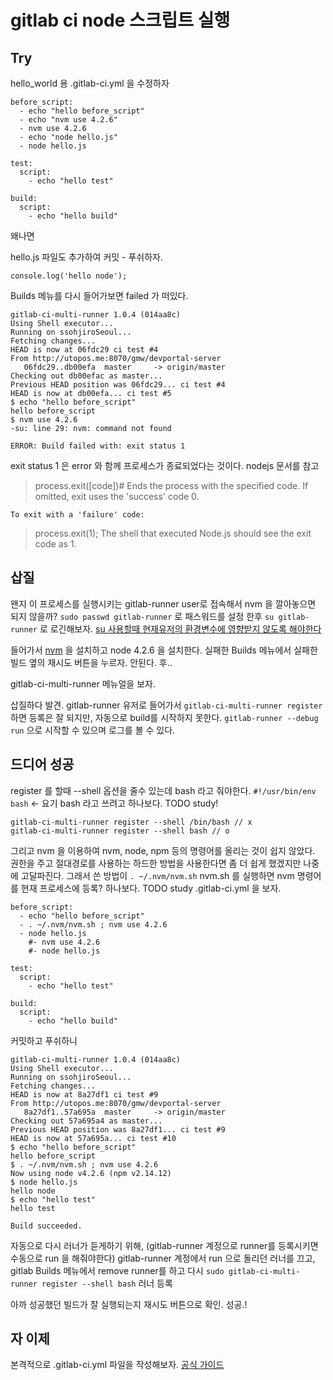 # gitlab ci node 스크립트 실행

## Try

hello_world 용 .gitlab-ci.yml 을 수정하자
```
before_script:
  - echo "hello before_script"
  - echo "nvm use 4.2.6"
  - nvm use 4.2.6
  - echo "node hello.js"
  - node hello.js

test:
  script:
    - echo "hello test"

build:
  script:
    - echo "hello build"
```
왜나면 

hello.js 파일도 추가하여 커밋 - 푸쉬하자.
```
console.log('hello node');
```

Builds 메뉴를 다시 들어가보면 failed 가 떠있다.
```
gitlab-ci-multi-runner 1.0.4 (014aa8c)
Using Shell executor...
Running on ssohjiroSeoul...
Fetching changes...
HEAD is now at 06fdc29 ci test #4
From http://utopos.me:8070/gmw/devportal-server
   06fdc29..db00efa  master     -> origin/master
Checking out db00efac as master...
Previous HEAD position was 06fdc29... ci test #4
HEAD is now at db00efa... ci test #5
$ echo "hello before_script"
hello before_script
$ nvm use 4.2.6
-su: line 29: nvm: command not found

ERROR: Build failed with: exit status 1
```

exit status 1 은 error 와 함께 프로세스가 종료되었다는 것이다.
nodejs 문서를 참고

>process.exit([code])#
>Ends the process with the specified code. If omitted, exit uses the 'success' code 0.
```
To exit with a 'failure' code:
```
>process.exit(1);
>The shell that executed Node.js should see the exit code as 1.


## 삽질
왠지 이 프로세스를 실행시키는 gitlab-runner user로 접속해서 nvm 을 깔아놓으면 되지 않을까?
`sudo passwd gitlab-runner` 로 패스워드를 설정 한후 `su gitlab-runner` 로 로긴해보자.
[su 사용할때 현재유저의 환경변수에 영향받지 않도록 해야한다](https://github.com/b6pzeusbc54tvhw5jgpyw8pwz2x6gs/settingFiles/blob/master/manual/ubuntu/change_user_clean_bash_env.sh)

들어가서 [nvm](https://github.com/creationix/nvm) 을 설치하고 node 4.2.6 을 설치한다.
실패한 Builds 메뉴에서 실패한 빌드 옆의 재시도 버튼을 누르자.
안된다.
후..

gitlab-ci-multi-runner 메뉴얼을 보자.

삽질하다 발견.
gitlab-runner 유저로 들어가서 `gitlab-ci-multi-runner register` 하면 등록은 잘 되지만,
자동으로 build를 시작하지 못한다.
`gitlab-runner --debug run` 으로 시작할 수 있으며 로그를 볼 수 있다.

## 드디어 성공

register 를 할때 --shell 옵션을 줄수 있는데 bash 라고 줘야한다.
`#!/usr/bin/env bash` <- 요기 bash 라고 쓰려고 하나보다. TODO study!

```
gitlab-ci-multi-runner register --shell /bin/bash // x
gitlab-ci-multi-runner register --shell bash // o
```

그리고 nvm 을 이용하여 nvm, node, npm 등의 명령어를 올리는 것이 쉽지 않았다.
권한을 주고 절대경로를 사용하는 하드한 방법을 사용한다면 좀 더 쉽게 했겠지만 나중에 고달파진다.
그래서 쓴 방법이 `. ~/.nvm/nvm.sh` nvm.sh 를 실행하면 nvm 명령어를 현재 프로세스에 등록? 하나보다. TODO study
.gitlab-ci.yml 을 보자.

```
before_script:
  - echo "hello before_script"
  - . ~/.nvm/nvm.sh ; nvm use 4.2.6
  - node hello.js
    #- nvm use 4.2.6
    #- node hello.js

test:
  script:
    - echo "hello test"

build:
  script:
    - echo "hello build"
```

커밋하고 푸쉬하니 
```
gitlab-ci-multi-runner 1.0.4 (014aa8c)
Using Shell executor...
Running on ssohjiroSeoul...
Fetching changes...
HEAD is now at 8a27df1 ci test #9
From http://utopos.me:8070/gmw/devportal-server
   8a27df1..57a695a  master     -> origin/master
Checking out 57a695a4 as master...
Previous HEAD position was 8a27df1... ci test #9
HEAD is now at 57a695a... ci test #10
$ echo "hello before_script"
hello before_script
$ . ~/.nvm/nvm.sh ; nvm use 4.2.6
Now using node v4.2.6 (npm v2.14.12)
$ node hello.js
hello node
$ echo "hello test"
hello test

Build succeeded.
```

자동으로 다시 러너가 듣게하기 위해, (gitlab-runner 계정으로 runner를 등록시키면 수동으로 run 을 해줘야한다)
gitlab-runner 계정에서 run 으로 돌리던 러너를 끄고, gitlab Builds 메뉴에서 remove runner를 하고 다시
`sudo gitlab-ci-multi-runner register --shell bash` 러너 등록

아까 성공했던 빌드가 잘 실행되는지 재시도 버튼으로 확인.
성공.!

## 자 이제
본격적으로 .gitlab-ci.yml 파일을 작성해보자.
[공식 가이드](http://doc.gitlab.com/ce/ci/yaml/README.html)
